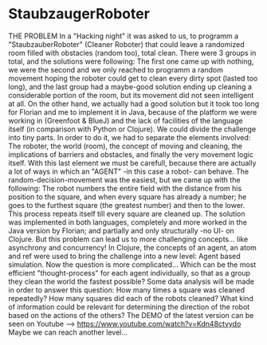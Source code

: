 # StaubzaugerRoboter

THE PROBLEM
In a "Hacking night" it was asked to us, to programm a "StaubzauberRoboter" (Cleaner Roboter) that could leave a randomized room filled with obstacles (random too), total clean. There were 3 groups in total, and the solutions were following: The first one came up with nothing, we were the second and we only reached to programm a random movement hoping the roboter could get to clean every dirty spot (lasted too long), and the last group had a maybe-good solution ending up cleaning a considerable portion of the room, but its movement did not seen intelligent at all.
On the other hand, we actually had a good solution but it took too long for Florian and me to implement it in Java, because of the platform we were working in (Greenfoot & BlueJ) and the lack of facilities of the language itself (in comparison with Python or Clojure). We could divide the challenge into tiny parts. In order to do it, we had to separate the elements involved: The roboter, the world (room), the concept of moving and cleaning, the implications of barriers and obstacles, and finally the very movement logic itself.
With this last element we must be carefull, because there are actually a lot of ways in which an "AGENT" -in this case a robot- can behave. The random-decision-movement was the easiest, but we came up with the following: The robot numbers the entire field with the distance from his position to the square, and when every square has already a number; he goes to the furthest square (the greatest number) and then to the lower. This process repeats itself till every square are cleaned up. The solution was implemented in both languages, completely and more worked in the Java version by Florian; and partially and only structurally -no UI- on Clojure. But this problem can lead us to more challenging concepts... like asynchrony and concurrency!
In Clojure, the concepts of an agent, an atom and ref were used to bring the challenge into a new level: Agent based simulation. Now the question is more complicated... Which can be the most efficient "thought-process" for each agent individually, so that as a group they clean the world the fastest possible? Some data analysis will be made in order to answer this question: How many times a square was cleaned repeatedly? How many squares did each of the robots cleaned? What kind of information could be relevant for determining the direction of the robot based on the actions of the others? 
The DEMO of the latest version can be seen on Youtube --> https://www.youtube.com/watch?v=Kdn48ctvydo
Maybe we can reach another level...
